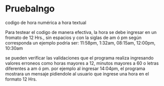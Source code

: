 # PruebaIngo
codigo de hora numérica a hora textual


Para testear el codigo de manera efectiva, la hora se debe ingresar en un fromato de 12 Hrs., sin espacios y con la siglas de am ó pm según corresponda
un ejemplo podria ser: 11:58pm, 1:32am, 08:15am, 12:00pm, 10:30am

se pueden verificar las validaciones que el programa realiza ingresando valores erroneos como horas mayores a 12, minutos mayores a 60 o letras diferentes a am ó pm.
por ejemplo al ingresar 14:04pm, el programa mostrara un mensaje pidiendole al usuario que ingrese una hora en el formato 12 Hrs.
